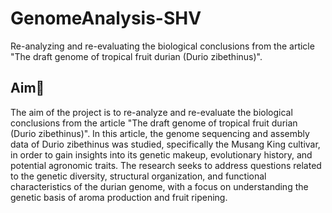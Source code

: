# GenomeAnalysis-SHV
Re-analyzing and re-evaluating the biological conclusions from the article "The draft genome of tropical fruit durian (Durio zibethinus)".

## Aim🎯
The aim of the project is to re-analyze and re-evaluate the biological conclusions from the article "The draft genome of tropical fruit durian (Durio zibethinus)". In this article, the genome sequencing and assembly data of Durio zibethinus was studied, specifically the Musang King cultivar, in order to gain insights into its genetic makeup, evolutionary history, and potential agronomic traits. The research seeks to address questions related to the genetic diversity, structural organization, and functional characteristics of the durian genome, with a focus on understanding the genetic basis of aroma production and fruit ripening.

